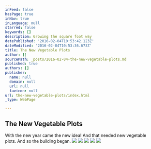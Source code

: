 ```yaml
---
inFeed: false
hasPage: true
inNav: true
inLanguage: null
starred: false
keywords: []
description: Growing the square foot way
datePublished: '2016-02-04T10:53:42.123Z'
dateModified: '2016-02-04T10:53:36.673Z'
title: The New Vegetable Plots
author: []
sourcePath: _posts/2016-02-04-the-new-vegetable-plots.md
published: true
authors: []
publisher:
  name: null
  domain: null
  url: null
  favicon: null
url: the-new-vegetable-plots/index.html
_type: WebPage

---
```

## The New Vegetable Plots

With the new year came the new idea! And that needed new vegetable plots. And so the building began.
![](https://s3-us-west-2.amazonaws.com/the-grid-img/p/4d4518c12b51f331c8904bd9d82cb5e243ae7bd1.jpg)
![](https://s3-us-west-2.amazonaws.com/the-grid-img/p/cc0b665fd8c096c678ab01d6d65d890331c44a95.jpg)
![](https://s3-us-west-2.amazonaws.com/the-grid-img/p/56afd23cd8a05dba692bf9739be1863e66cc35d6.jpg)
![](https://s3-us-west-2.amazonaws.com/the-grid-img/p/65a94cf6e55ca2a94d3f21bfc7f9243ab6dec845.jpg)
![](https://s3-us-west-2.amazonaws.com/the-grid-img/p/92bcc4d8b9ef3f4aa77872be4400320c379ecb96.jpg)
